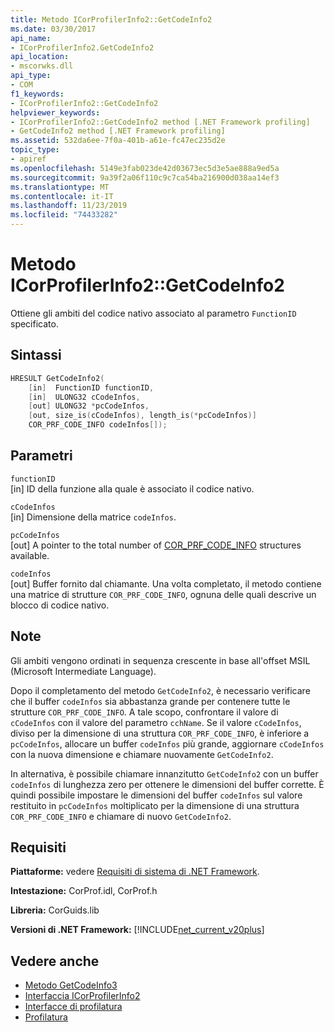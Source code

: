 ```yaml
---
title: Metodo ICorProfilerInfo2::GetCodeInfo2
ms.date: 03/30/2017
api_name:
- ICorProfilerInfo2.GetCodeInfo2
api_location:
- mscorwks.dll
api_type:
- COM
f1_keywords:
- ICorProfilerInfo2::GetCodeInfo2
helpviewer_keywords:
- ICorProfilerInfo2::GetCodeInfo2 method [.NET Framework profiling]
- GetCodeInfo2 method [.NET Framework profiling]
ms.assetid: 532da6ee-7f0a-401b-a61e-fc47ec235d2e
topic_type:
- apiref
ms.openlocfilehash: 5149e3fab023de42d03673ec5d3e5ae888a9ed5a
ms.sourcegitcommit: 9a39f2a06f110c9c7ca54ba216900d038aa14ef3
ms.translationtype: MT
ms.contentlocale: it-IT
ms.lasthandoff: 11/23/2019
ms.locfileid: "74433282"
---
```

# <a name="icorprofilerinfo2getcodeinfo2-method"></a>Metodo ICorProfilerInfo2::GetCodeInfo2
Ottiene gli ambiti del codice nativo associato al parametro `FunctionID` specificato.  
  
## <a name="syntax"></a>Sintassi  
  
```cpp  
HRESULT GetCodeInfo2(  
    [in]  FunctionID functionID,  
    [in]  ULONG32 cCodeInfos,  
    [out] ULONG32 *pcCodeInfos,  
    [out, size_is(cCodeInfos), length_is(*pcCodeInfos)]  
    COR_PRF_CODE_INFO codeInfos[]);  
```  
  
## <a name="parameters"></a>Parametri  
 `functionID`  
 [in] ID della funzione alla quale è associato il codice nativo.  
  
 `cCodeInfos`  
 [in] Dimensione della matrice `codeInfos`.  
  
 `pcCodeInfos`  
 [out] A pointer to the total number of [COR_PRF_CODE_INFO](../../../../docs/framework/unmanaged-api/profiling/cor-prf-code-info-structure.md) structures available.  
  
 `codeInfos`  
 [out] Buffer fornito dal chiamante. Una volta completato, il metodo contiene una matrice di strutture `COR_PRF_CODE_INFO`, ognuna delle quali descrive un blocco di codice nativo.  
  
## <a name="remarks"></a>Note  
 Gli ambiti vengono ordinati in sequenza crescente in base all'offset MSIL (Microsoft Intermediate Language).  
  
 Dopo il completamento del metodo `GetCodeInfo2`, è necessario verificare che il buffer `codeInfos` sia abbastanza grande per contenere tutte le strutture `COR_PRF_CODE_INFO`. A tale scopo, confrontare il valore di `cCodeInfos` con il valore del parametro `cchName`. Se il valore `cCodeInfos`, diviso per la dimensione di una struttura `COR_PRF_CODE_INFO`, è inferiore a `pcCodeInfos`, allocare un buffer `codeInfos` più grande, aggiornare `cCodeInfos` con la nuova dimensione e chiamare nuovamente `GetCodeInfo2`.  
  
 In alternativa, è possibile chiamare innanzitutto `GetCodeInfo2` con un buffer `codeInfos` di lunghezza zero per ottenere le dimensioni del buffer corrette. È quindi possibile impostare le dimensioni del buffer `codeInfos` sul valore restituito in `pcCodeInfos` moltiplicato per la dimensione di una struttura `COR_PRF_CODE_INFO` e chiamare di nuovo `GetCodeInfo2`.  
  
## <a name="requirements"></a>Requisiti  
 **Piattaforme:** vedere [Requisiti di sistema di .NET Framework](../../../../docs/framework/get-started/system-requirements.md).  
  
 **Intestazione:** CorProf.idl, CorProf.h  
  
 **Libreria:** CorGuids.lib  
  
 **Versioni di .NET Framework:** [!INCLUDE[net_current_v20plus](../../../../includes/net-current-v20plus-md.md)]  
  
## <a name="see-also"></a>Vedere anche

- [Metodo GetCodeInfo3](../../../../docs/framework/unmanaged-api/profiling/icorprofilerinfo4-getcodeinfo3-method.md)
- [Interfaccia ICorProfilerInfo2](../../../../docs/framework/unmanaged-api/profiling/icorprofilerinfo2-interface.md)
- [Interfacce di profilatura](../../../../docs/framework/unmanaged-api/profiling/profiling-interfaces.md)
- [Profilatura](../../../../docs/framework/unmanaged-api/profiling/index.md)
